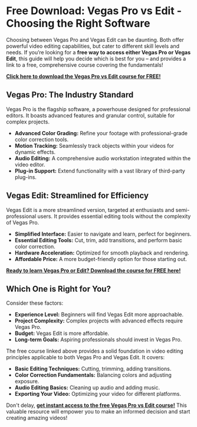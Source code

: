 # Free Download: Vegas Pro vs Edit - Choosing the Right Software

Choosing between Vegas Pro and Vegas Edit can be daunting. Both offer powerful video editing capabilities, but cater to different skill levels and needs. If you’re looking for a **free way to access either Vegas Pro or Vegas Edit**, this guide will help you decide which is best for you – and provides a link to a free, comprehensive course covering the fundamentals!

[**Click here to download the Vegas Pro vs Edit course for FREE!**](https://udemywork.com/vegas-pro-vs-edit)

## Vegas Pro: The Industry Standard

Vegas Pro is the flagship software, a powerhouse designed for professional editors. It boasts advanced features and granular control, suitable for complex projects.

*   **Advanced Color Grading:** Refine your footage with professional-grade color correction tools.
*   **Motion Tracking:** Seamlessly track objects within your videos for dynamic effects.
*   **Audio Editing:** A comprehensive audio workstation integrated within the video editor.
*   **Plug-in Support:** Extend functionality with a vast library of third-party plug-ins.

## Vegas Edit: Streamlined for Efficiency

Vegas Edit is a more streamlined version, targeted at enthusiasts and semi-professional users. It provides essential editing tools without the complexity of Vegas Pro.

*   **Simplified Interface:** Easier to navigate and learn, perfect for beginners.
*   **Essential Editing Tools:** Cut, trim, add transitions, and perform basic color correction.
*   **Hardware Acceleration:** Optimized for smooth playback and rendering.
*   **Affordable Price:** A more budget-friendly option for those starting out.

[**Ready to learn Vegas Pro or Edit? Download the course for FREE here!**](https://udemywork.com/vegas-pro-vs-edit)

## Which One is Right for You?

Consider these factors:

*   **Experience Level:** Beginners will find Vegas Edit more approachable.
*   **Project Complexity:** Complex projects with advanced effects require Vegas Pro.
*   **Budget:** Vegas Edit is more affordable.
*   **Long-term Goals:** Aspiring professionals should invest in Vegas Pro.

The free course linked above provides a solid foundation in video editing principles applicable to both Vegas Pro and Vegas Edit. It covers:

*   **Basic Editing Techniques:** Cutting, trimming, adding transitions.
*   **Color Correction Fundamentals:** Balancing colors and adjusting exposure.
*   **Audio Editing Basics:** Cleaning up audio and adding music.
*   **Exporting Your Video:** Optimizing your video for different platforms.

Don't delay, [**get instant access to the free Vegas Pro vs Edit course!**](https://udemywork.com/vegas-pro-vs-edit) This valuable resource will empower you to make an informed decision and start creating amazing videos!

